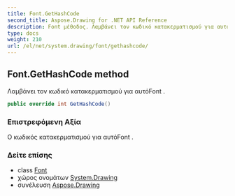 ```yaml
---
title: Font.GetHashCode
second_title: Aspose.Drawing for .NET API Reference
description: Font μέθοδος. Λαμβάνει τον κωδικό κατακερματισμού για αυτόFont .
type: docs
weight: 210
url: /el/net/system.drawing/font/gethashcode/
---
```

## Font.GetHashCode method

Λαμβάνει τον κωδικό κατακερματισμού για αυτόFont .

```csharp
public override int GetHashCode()
```

### Επιστρεφόμενη Αξία

Ο κωδικός κατακερματισμού για αυτόFont .

### Δείτε επίσης

* class [Font](../)
* χώρος ονομάτων [System.Drawing](../../font/)
* συνέλευση [Aspose.Drawing](../../../)


